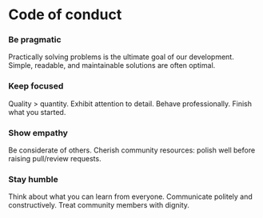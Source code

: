 # Code of conduct

### Be pragmatic
Practically solving problems is the ultimate goal of our development. Simple, readable, and maintainable solutions are often optimal.

### Keep focused
Quality > quantity. Exhibit attention to detail. Behave professionally. Finish what you started.

### Show empathy
Be considerate of others. Cherish community resources: polish well before raising pull/review requests.

### Stay humble
Think about what you can learn from everyone. Communicate politely and constructively. Treat community members with dignity.
